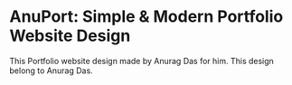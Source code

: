 # AnuPort: Simple & Modern Portfolio Website Design
This Portfolio website design made by Anurag Das for him. This design belong to Anurag Das.
